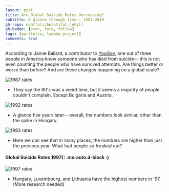 ```yaml
---
layout: post
title: Are Global Suicide Rates Decreasing?
subtitle: A glance through time-- 1987-2010
gh-repo: daattali/beautiful-jekyll
gh-badge: [star, fork, follow]
tags: [portfolio, lambda project]
comments: true
---
```


According to Jamie Ballard, a contributor to [YouGov](https://today.yougov.com/topics/lifestyle/articles-reports/2018/09/13/americans-depression-suicide-mental-health), one out of three people in America know someone who has died from suicide-- this is not even counting the people who have survived attempts. Are things better or worse than before? And are these changes happening on a global scale?

![1987 rates](https://whyserabbit.github.io/assets/img/rates1987.jpg)

- They say the 80's was a weird time, but it seems a majority of people couldn't complain. Except Bulgaria and Austria.

![1992 rates](https://whyserabbit.github.io/assets/img/rates92.jpg)

- A glance five years later-- overall, the numbers look similar, other than the spike in Hungary.

![1993 rates](https://whyserabbit.github.io/assets/img/rates93.jpg)

- Here we can see that in many places, the numbers are higher than just the previous year. What had people so freaked out?

#### Global Suicide Rates 1997{: .mx-auto.d-block :}
![1997 rates](https://whyserabbit.github.io/assets/img/rates97.jpg)

- Hungary, Luxembourg, and Lithuania have the highest numbers in '97. (More research needed)

